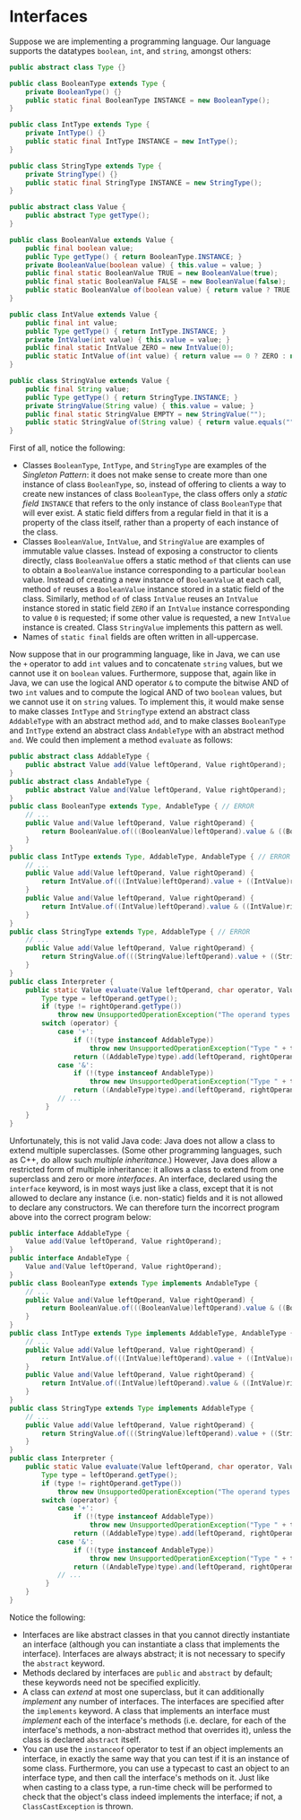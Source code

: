 # Interfaces

Suppose we are implementing a programming language. Our language supports the
datatypes `boolean`, `int`, and `string`, amongst others:
```java
public abstract class Type {}

public class BooleanType extends Type {
    private BooleanType() {}
    public static final BooleanType INSTANCE = new BooleanType();
}

public class IntType extends Type {
    private IntType() {}
    public static final IntType INSTANCE = new IntType();
}

public class StringType extends Type {
    private StringType() {}
    public static final StringType INSTANCE = new StringType();
}

public abstract class Value {
    public abstract Type getType(); 
}

public class BooleanValue extends Value {
    public final boolean value;
    public Type getType() { return BooleanType.INSTANCE; }
    private BooleanValue(boolean value) { this.value = value; }
    public final static BooleanValue TRUE = new BooleanValue(true);
    public final static BooleanValue FALSE = new BooleanValue(false);
    public static BooleanValue of(boolean value) { return value ? TRUE : FALSE; }
}

public class IntValue extends Value {
    public final int value;
    public Type getType() { return IntType.INSTANCE; }
    private IntValue(int value) { this.value = value; }
    public final static IntValue ZERO = new IntValue(0);
    public static IntValue of(int value) { return value == 0 ? ZERO : new IntValue(value); }
}

public class StringValue extends Value {
    public final String value;
    public Type getType() { return StringType.INSTANCE; }
    private StringValue(String value) { this.value = value; }
    public final static StringValue EMPTY = new StringValue("");
    public static StringValue of(String value) { return value.equals("") ? EMPTY : new StringValue(value); }
}
```
First of all, notice the following:
- Classes `BooleanType`, `IntType`, and `StringType` are examples of the _Singleton Pattern_: it does not make sense to create more than one instance of class `BooleanType`, so, instead of offering to clients a way to create new instances of class `BooleanType`, the class offers only a _static field_ `INSTANCE` that refers to the only instance of class `BooleanType` that will ever exist. A static field differs from a regular field in that it is a property of the class itself, rather than a property of each instance of the class.
- Classes `BooleanValue`, `IntValue`, and `StringValue` are examples of immutable value classes. Instead of exposing a constructor to clients directly, class `BooleanValue` offers a static method `of` that clients can use to obtain a `BooleanValue` instance corresponding to a particular `boolean` value. Instead of creating a new instance of `BooleanValue` at each call, method `of` reuses a `BooleanValue` instance stored in a static field of the class. Similarly, method `of` of class `IntValue` reuses an `IntValue` instance stored in static field `ZERO` if an `IntValue` instance corresponding to value `0` is requested; if some other value is requested, a new `IntValue` instance is created. Class `StringValue` implements this pattern as well.
- Names of `static final` fields are often written in all-uppercase.

Now suppose that in our programming language, like in Java, we can use the `+` operator to add `int` values and to concatenate `string` values, but we cannot use it on `boolean` values. Furthermore,
suppose that, again like in Java, we can use the logical AND operator `&` to compute the  bitwise AND of two `int` values and to compute the logical AND of two `boolean` values, but we cannot use it
on `string` values. To implement this, it would make sense to make classes `IntType` and `StringType` extend an abstract class `AddableType` with an abstract method `add`, and to make classes `BooleanType` and `IntType` extend an abstract class `AndableType` with an abstract method `and`. We could then implement a method `evaluate` as follows:
```java
public abstract class AddableType {
    public abstract Value add(Value leftOperand, Value rightOperand);
}
public abstract class AndableType {
    public abstract Value and(Value leftOperand, Value rightOperand);
}
public class BooleanType extends Type, AndableType { // ERROR
    // ...
    public Value and(Value leftOperand, Value rightOperand) {
        return BooleanValue.of(((BooleanValue)leftOperand).value & ((BooleanValue)rightOperand).value);
    }
}
public class IntType extends Type, AddableType, AndableType { // ERROR
    // ...
    public Value add(Value leftOperand, Value rightOperand) {
        return IntValue.of(((IntValue)leftOperand).value + ((IntValue)rightOperand).value);
    }
    public Value and(Value leftOperand, Value rightOperand) {
        return IntValue.of((IntValue)leftOperand).value & ((IntValue)rightOperand).value);
    }
}
public class StringType extends Type, AddableType { // ERROR
    // ...
    public Value add(Value leftOperand, Value rightOperand) {
        return StringValue.of(((StringValue)leftOperand).value + ((StringValue)rightOperand).value);
    }
}
public class Interpreter {
    public static Value evaluate(Value leftOperand, char operator, Value rightOperand) {
        Type type = leftOperand.getType();
        if (type != rightOperand.getType())
            throw new UnsupportedOperationException("The operand types do not match");
        switch (operator) {
            case '+':
                if (!(type instanceof AddableType))
                    throw new UnsupportedOperationException("Type " + type + " does not support the + operator");
                return ((AddableType)type).add(leftOperand, rightOperand);
            case '&':
                if (!(type instanceof AndableType))
                    throw new UnsupportedOperationException("Type " + type + " does not support the & operator");
                return ((AndableType)type).and(leftOperand, rightOperand);
            // ...
         }
    }
}
```
Unfortunately, this is not valid Java code: Java does not allow a class to extend multiple superclasses. (Some other programming languages, such as C++, do allow such _multiple inheritance_.) However, Java does allow a restricted form of multiple inheritance: it allows a class to extend from one superclass and zero or more _interfaces_. An interface, declared using the `interface` keyword, is in most ways just like a class, except that it is not allowed to declare any instance (i.e. non-static) fields and it is not allowed to declare any constructors. We can therefore turn the incorrect program above into the correct program below:
```java
public interface AddableType {
    Value add(Value leftOperand, Value rightOperand);
}
public interface AndableType {
    Value and(Value leftOperand, Value rightOperand);
}
public class BooleanType extends Type implements AndableType {
    // ...
    public Value and(Value leftOperand, Value rightOperand) {
        return BooleanValue.of(((BooleanValue)leftOperand).value & ((BooleanValue)rightOperand).value);
    }
}
public class IntType extends Type implements AddableType, AndableType {
    // ...
    public Value add(Value leftOperand, Value rightOperand) {
        return IntValue.of(((IntValue)leftOperand).value + ((IntValue)rightOperand).value);
    }
    public Value and(Value leftOperand, Value rightOperand) {
        return IntValue.of((IntValue)leftOperand).value & ((IntValue)rightOperand).value);
    }
}
public class StringType extends Type implements AddableType {
    // ...
    public Value add(Value leftOperand, Value rightOperand) {
        return StringValue.of(((StringValue)leftOperand).value + ((StringValue)rightOperand).value);
    }
}
public class Interpreter {
    public static Value evaluate(Value leftOperand, char operator, Value rightOperand) {
        Type type = leftOperand.getType();
        if (type != rightOperand.getType())
            throw new UnsupportedOperationException("The operand types do not match");
        switch (operator) {
            case '+':
                if (!(type instanceof AddableType))
                    throw new UnsupportedOperationException("Type " + type + " does not support the + operator");
                return ((AddableType)type).add(leftOperand, rightOperand);
            case '&':
                if (!(type instanceof AndableType))
                    throw new UnsupportedOperationException("Type " + type + " does not support the & operator");
                return ((AndableType)type).and(leftOperand, rightOperand);
            // ...
         }
    }
}
```
Notice the following:
- Interfaces are like abstract classes in that you cannot directly instantiate an interface (although you can instantiate a class that implements the interface). Interfaces are always abstract; it is
not necessary to specify the `abstract` keyword.
- Methods declared by interfaces are `public` and `abstract` by default; these keywords need not be specified explicitly.
- A class can _extend_ at most one superclass, but it can additionally _implement_ any number of interfaces. The interfaces are specified after the `implements` keyword. A class that implements an interface must _implement_ each of the interface's methods (i.e. declare, for each of the interface's methods, a non-abstract method that overrides it), unless the class is declared `abstract` itself.
- You can use the `instanceof` operator to test if an object implements an interface, in exactly the same way that you can test if it is an instance of some class. Furthermore, you can use a typecast to cast an object to an interface type, and then call the interface's methods on it. Just like when casting to a class type, a run-time check will be performed to check that the object's class indeed implements the interface; if not, a `ClassCastException` is thrown.
